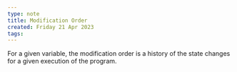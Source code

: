 ```yaml
---
type: note
title: Modification Order
created: Friday 21 Apr 2023
tags: 
---
```

For a given variable, the modification order is a history of the state changes for a given execution of the program.

